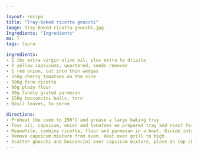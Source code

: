 ```yaml
---

layout: recipe
title: "Tray-baked ricotta gnocchi"
image: Tray-baked-ricotta-gnocchi.jpg
Ingredients: "Ingredients"
ms: T
tags: laura

ingredients:
- 2 tbs extra virgin olive oil, plus extra to drizzle
- 2 yellow capsicums, quartered, seeds removed
- 1 red onion, cut into thin wedges
- 250g cherry tomatoes on the vine
- 500g firm ricotta
- 80g plain flour
- 50g finely grated parmesan
- 150g bocconcini balls, torn
- Basil leaves, to serve

directions:
- Preheat the oven to 250°C and grease a large baking tray
- Toss oil, capsicum, onion and tomatoes on prepared tray and roast for 8 minutes or until starting to colour.
- Meanwhile, combine ricotta, flour and parmesan in a bowl. Divide into 4 portions and roll each portion into a 2cm-thick log. With a floured knife, slice into 3cm pieces. In 2 batches, add gnocchi to a saucepan of boiling water and cook for 2-3 minutes or until gnocchi floats. Remove with a slotted spoon and set aside.
- Remove capsicum mixture from oven. Heat oven grill to high.
- Scatter gnocchi and bocconcini over capsicum mixture, place on top shelf of oven and grill, checking regularly, for 3 minutes or until golden. Scatter with basil and ground black pepper, and drizzle with extra oil to serve.
---
```

